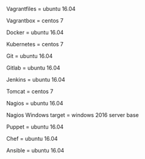 Vagrantfiles = ubuntu 16.04

Vagrantbox = centos 7

Docker = ubuntu 16.04

Kubernetes = centos 7

Git = ubuntu 16.04

Gitlab = ubuntu 16.04

Jenkins = ubuntu 16.04

Tomcat = centos 7

Nagios = ubuntu 16.04

Nagios Windows target = windows 2016 server base

Puppet = ubuntu 16.04

Chef = ubuntu 16.04

Ansible = ubuntu 16.04
